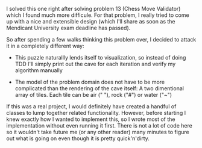 I solved this one right after solving problem 13 (Chess Move Validator) which I found much more difficule. For that problem, I really tried to come up with a nice and extensible design (which I'll share as soon as the Mendicant University exam deadline has passed). 

So after spending a few walks thinking this problem over, I decided to attack it in a completely different way: 

- This puzzle naturallly lends itself to visualization, so instead of doing TDD I'll simply print out the cave for each iteration and verify my algorithm manually

- The model of the problem domain does not have to be more complicated than the rendering of the cave itself: A two dimentional array of tiles. Each tile can be air (" "), rock ("#") or water ("~")

If this was a real project, I would definitely have created a handful of classes to lump together related functionality. However, before starting I knew exactly how I wanted to implement this, so I wrote most of the implementation without even running it first. There is not a lot of code here so it wouldn't take future me (or any other reader) many minutes to figure out what is going on even though it is pretty quick'n'dirty. 
